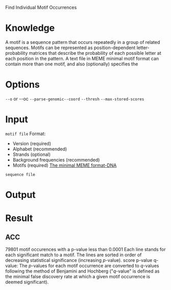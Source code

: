 Find Individual Motif Occurrences
# Knowledge
A motif is a sequence pattern that occurs repeatedly in a group of related sequences.
Motifs can be represented as position-dependent letter-probability matrices that describe the probability of each possible letter at each position in the pattern.
A text file in MEME minimal motif format can contain more than one motif, and also (optionally) specifies the 
# Options
`--o` or --oc
`--parse-genomic--coord`
`--thresh`
`--max-stored-scores`

# Input
`motif file` Format:
- Version (required)
- Alphabet (recommended)
- Strands (optional)
- Background frequencies (recommended)
- Motifs (required)
[The minimal MEME format-DNA](http://meme-suite.org/doc/examples/sample-dna-motif.meme)

`sequence file`
# Output
# Result
## ACC
79801 motif occurences with a p-value less than 0.0001
Each line stands for each significant match to a motif.
The lines are sorted in order of decreasing statistical significance (increasing _p_-value).
score
p-value
q-value: The _p_-values for each motif occurrence are converted to _q_-values following the method of Benjamini and Hochberg ("_q_-value" is defined as the minimal false discovery rate at which a given motif occurrence is deemed significant).
<!--stackedit_data:
eyJoaXN0b3J5IjpbLTExNTQ1Njk3MzYsLTE1MTIyOTA1MjgsLT
EzMjQxNDY5MTEsNzM0NTExNTY5LDE2MDc2OTY2Nyw0NzU0MjY1
NDUsMTQ5MjUxOTMxOSwxMTc3OTAwODEzLDQwODAzOTEwNCwtMj
AxMTM1MDg2OCw4NDM4MDc0NjgsLTk4NDM2ODMzMywxOTE0Nzg0
OTE2LC0xNjgzODQ1NzMzLDE3Nzg2ODc5NzksMjA1ODg4MTE5NV
19
-->